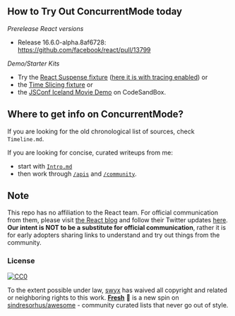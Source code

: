 ## How to Try Out ConcurrentMode today

_Prerelease React versions_

- Release 16.6.0-alpha.8af6728: https://github.com/facebook/react/pull/13799

_Demo/Starter Kits_

- Try the [React Suspense fixture](https://codesandbox.io/s/3vpn605615) ([here it is with tracing enabled](https://codesandbox.io/s/w0n9ok3mqw)) or
- the [Time Slicing fixture](https://codesandbox.io/s/xl3rjr9mjo) or
- the [JSConf Iceland Movie Demo](https://codesandbox.io/s/r76q199xxn) on CodeSandBox.

## Where to get info on ConcurrentMode?

If you are looking for the old chronological list of sources, check `Timeline.md`.

If you are looking for concise, curated writeups from me:

- start with [`Intro.md`](/Intro.md)
- then work through [`/apis`](/apis/time-slicing.md) and [`/community`](/community/talks.md).

## Note

This repo has no affiliation to the React team. For official communication from them, please visit [the React blog](https://reactjs.org/blog) and follow their Twitter updates [here](https://twitter.com/reactjs). **Our intent is NOT to be a substitute for official communication**, rather it is for early adopters sharing links to understand and try out things from the community.

### License

[![CC0](http://mirrors.creativecommons.org/presskit/buttons/88x31/svg/cc-zero.svg)](https://creativecommons.org/publicdomain/zero/1.0/)

To the extent possible under law, [swyx](https://swyx.io) has waived all copyright and related or neighboring rights to this work. **[Fresh](https://github.com/sw-yx/fresh/blob/master/fresh.md)** 🍅 is a new spin on [sindresorhus/awesome](https://github.com/sindresorhus/awesome) - community curated lists that never go out of style.
